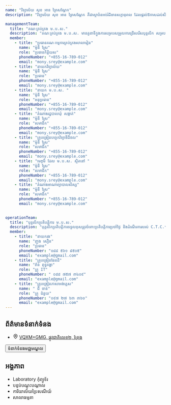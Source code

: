 ```yaml
---
name: "វិទ្យាល័យ សុខ អាន ព្រៃសណ្តែក"
description: "វិទ្យាល័យ សុខ អាន ព្រៃសណ្តែក គឺជាស្ថាប័នអប់រំដ៏មានសក្ដានុពល ដែលផ្ដល់ឱកាសដល់សិស្សឱ្យទទួលបានចំណេះដឹង ជំនាញ និងគុណធម៌។ វិទ្យាល័យនេះមានបរិយាកាសសិក្សាល្អ មានគ្រូបង្រៀនដែលមានបទពិសោធន៍ និងមានឧបករណ៍សិក្សាទំនើប។ កម្មវិធីសិក្សាត្រូវបានរៀបចំឱ្យស្របតាមបទដ្ឋានអប់រំជាតិ និងអន្តរជាតិ ដើម្បីផ្ដល់ឱ្យសិស្សនូវចំណេះដឹងទូលំទូលាយ។ លើសពីនេះ វិទ្យាល័យនេះក៏ផ្ដល់ឱកាសដល់សិស្សឱ្យចូលរួមក្នុងសកម្មភាពសង្គម និងកីឡាផងដែរ។"

managementTeam:
  title: "គណៈគ្រប់គ្រង ម.ប.ស."
  description: "គណៈគ្រប់គ្រង ម.ប.ស. មានតួនាទីក្នុងការសម្របសម្រួលការជ្រើសរើសបុគ្គលិក សម្របសម្រួលការងារ  ម.ប.ស. ឧបត្ថម្ភហិរញ្ញប្បទាន ត្រួតពិនិត្យហិរញ្ញប្បទាន ជំរុញការចូលរួមពីសហគមន៍ ពិនិត្យផែនការនិងរបាយការណ៍ ដើម្បីធានាបាននូវប្រសិទ្ធភាព និងតម្លាភាព។"
  member:
    - title: "ប្រធានគណៈកម្មការគ្រប់គ្រងសាលារៀន"
      name: "ម៉ូនី ស្រែ"
      role: "ប្រធានកិត្តិយស"
      phoneNumber: "+855-16-789-012"
      email: "mony.srey@example.com"
    - title: "នាយកវិទ្យាល័យ"
      name: "ម៉ូនី ស្រែ"
      role: "ប្រធាន"
      phoneNumber: "+855-16-789-012"
      email: "mony.srey@example.com"
    - title: "នាយក ម.ប.ស. "
      name: "ម៉ូនី ស្រែ"
      role: "អនុប្រធាន"
      phoneNumber: "+855-16-789-012"
      email: "mony.srey@example.com"
    - title: "តំណាងរដ្ឋបាលឃុំ សង្កាត់"
      name: "ម៉ូនី ស្រែ"
      role: "សមាជិក"
      phoneNumber: "+855-16-789-012"
      email: "mony.srey@example.com"
    - title: "គ្រូបង្រៀនបច្ចេកវិទ្យាឌីជីថល"
      name: "ម៉ូនី ស្រែ"
      role: "សមាជិក"
      phoneNumber: "+855-16-789-012"
      email: "mony.srey@example.com"
    - title: "មេភូមិ ដែល ម.ប.ស. ស្ថិតនៅ "
      name: "ម៉ូនី ស្រែ"
      role: "សមាជិក"
      phoneNumber: "+855-16-789-012"
      email: "mony.srey@example.com"
    - title: "តំណាងអាណាព្យាបាលសិស្ស"
      name: "ម៉ូនី ស្រែ"
      role: "សមាជិក"
      phoneNumber: "+855-16-789-012"
      email: "mony.srey@example.com" 
  

operationTeam:
  title: "បុគ្គលិកប្រតិបត្តិការ ម.ប.ស."
  description: "បុគ្គលិកប្រតិបត្តិការទទួលខុសត្រូវចំពោះប្រតិបត្តិការប្រចាំថ្ងៃ និងដំណើរការរបស់ C.T.C.។"
  member:
    - title: "នាយករង"
      name: "ញូង សឿន"
      role: "ប្រធាន"
      phoneNumber: "០៨៨ ៥៦១ ៨៥០៥"
      email: "example@gmail.com"
    - title: "គ្រូបង្រៀនផែនដី"
      name: "វ៉ាន់ ពុទ្ធគង្គា"
      role: "គ្រូ IT"
      phoneNumber: " ០៨៨ ៧៥៧ ៣៤០៩"
      email: "example@gmail.com"
    - title: "គ្រូបង្រៀនភាសាអង់គ្លេស"
      name: " ជី ចាន់"
      role: "គ្រូ ជំនួយ"
      phoneNumber: "០៩៧ ២៧ ៦៣ ៣៦០"
      email: "example@gmail.com"
---
```

<div>
    <div class="grid grid-cols-1 md:grid-cols-2 gap-8">
        <div class="p-4 rounded-lg">
            <h2 class="text-2xl font-bold text-primary mb-4">ព័ត៌មានទំនាក់ទំនង</h2>
            <ul class="list-disc list-inside">
                <li class="flex items-center gap-x-3">
                    <svg xmlns="http://www.w3.org/2000/svg" width="16" height="16" viewBox="0 0 24 24" fill="none" stroke="currentColor" stroke-width="2" stroke-linecap="round" stroke-linejoin="round" class="lucide lucide-map-pin"><path d="M20 10c0 4.993-5.539 10.193-7.399 11.799a1 1 0 0 1-1.202 0C9.539 20.193 4 14.993 4 10a8 8 0 0 1 16 0"/><circle cx="12" cy="10" r="3"/></svg>
                    <a href="https://maps.app.goo.gl/crsZwq9awQAihqbA6" target="_blank" rel="noopener noreferrer">VQXM+GMG, ផ្លូវជាតិលេខ២, ត្រែង<a>
                </li>
            </ul>
            <button class="mt-6 bg-blue-800 text-white px-4 py-2 rounded hover:bg-blue-700 transition duration-300 hidden">
                ទំនាក់ទំនងមជ្ឈមណ្ឌល
            </button>
        </div>
        <div class="p-4 rounded-lg">
            <h2 class="text-2xl font-bold text-primary mb-4">អង្គភាព</h2>
            <ul class="list-disc list-inside">
                <li>Laboratory កុំព្យូទ័រ</li>
                <li>បន្ទប់បណ្តុះបណ្តាល</li>
                <li>ការិយាល័យប្រៃសណីយ៍</li>
                <li>សាលាធម្មតា</li>
            </ul>
        </div>
    </div>
</div>